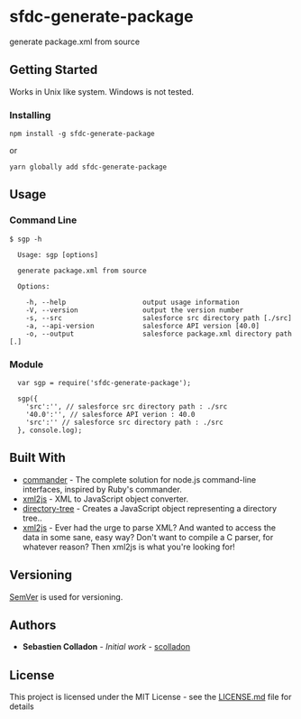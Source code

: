 # sfdc-generate-package

generate package.xml from source

## Getting Started

Works in Unix like system.
Windows is not tested.

### Installing

```
npm install -g sfdc-generate-package
```

or

```
yarn globally add sfdc-generate-package
```

## Usage

### Command Line

```
$ sgp -h

  Usage: sgp [options]

  generate package.xml from source

  Options:

    -h, --help                   output usage information
    -V, --version                output the version number
    -s, --src                    salesforce src directory path [./src]
    -a, --api-version            salesforce API version [40.0]
    -o, --output                 salesforce package.xml directory path [.]
```

### Module

```
  var sgp = require('sfdc-generate-package');

  sgp({
    'src':'', // salesforce src directory path : ./src
    '40.0':'', // salesforce API verion : 40.0
    'src':'' // salesforce src directory path : ./src
  }, console.log);
```


## Built With

* [commander](https://github.com/tj/commander.js/) - The complete solution for node.js command-line interfaces, inspired by Ruby's commander.
* [xml2js](https://github.com/Leonidas-from-XIV/node-xml2js) - XML to JavaScript object converter.
* [directory-tree](https://github.com/mihneadb/node-directory-tree) - Creates a JavaScript object representing a directory tree..
* [xml2js](https://github.com/Leonidas-from-XIV/node-xml2js) - Ever had the urge to parse XML? And wanted to access the data in some sane, easy way? Don't want to compile a C parser, for whatever reason? Then xml2js is what you're looking for!

## Versioning

[SemVer](http://semver.org/) is used for versioning.

## Authors

* **Sebastien Colladon** - *Initial work* - [scolladon](https://github.com/scolladon)

## License

This project is licensed under the MIT License - see the [LICENSE.md](LICENSE.md) file for details
